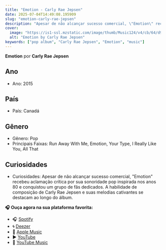 ```yaml
---
title: "Emotion - Carly Rae Jepsen"
date: 2025-07-04T14:49:08.195909
slug: "emotion-carly-rae-jepsen"
description: "Apesar de não alcançar sucesso comercial, \"Emotion\" recebeu aclamação crítica por sua sonoridade pop inspirada nos anos 80 e conquistou um grupo de fãs dedicados."
cover:
  image: "https://is1-ssl.mzstatic.com/image/thumb/Music124/v4/cb/64/d9/cb64d953-3fc9-4c41-565c-5c9f510be59c/20UMGIM69423.rgb.jpg/500x500bb.jpg"
  alt: "Emotion by Carly Rae Jepsen"
keywords: ["pop album", "Carly Rae Jepsen", "Emotion", "music"]
---
```


**Emotion** por **Carly Rae Jepsen**
## Ano
- Ano: 2015
## País
- País: Canadá
## Gênero
- Gênero: Pop
- Principais Faixas: Run Away With Me, Emotion, Your Type, I Really Like You, All That
## Curiosidades
- Curiosidades: Apesar de não alcançar sucesso comercial, "Emotion" recebeu aclamação crítica por sua sonoridade pop inspirada nos anos 80 e conquistou um grupo de fãs dedicados. A habilidade de composição de Carly Rae Jepsen e suas melodias cativantes se destacam ao longo do álbum.



**🎧 Ouça agora na sua plataforma favorita:**

- 🎧 [Spotify](https://open.spotify.com/search/Emotion%20Carly%20Rae%20Jepsen)
- 🌀 [Deezer](https://www.deezer.com/search/Emotion%20Carly%20Rae%20Jepsen)
- 🍎 [Apple Music](https://music.apple.com/search?term=Emotion%20Carly%20Rae%20Jepsen)
- ▶️ [YouTube](https://www.youtube.com/results?search_query=Emotion%20Carly%20Rae%20Jepsen)
- 🎵 [YouTube Music](https://music.youtube.com/search?q=Emotion%20Carly%20Rae%20Jepsen)